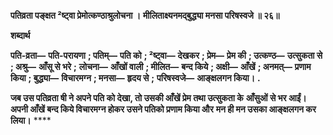**पतिव्रता पङ्क्षत ²ष्ट्वा प्रेमोत्कण्ठाश्रुलोचना ।** **मीलिताक्ष्यनमद्बुद्ध्या मनसा परिषस्वजे ॥ २६॥** 

**शब्दार्थ** 

**पति-व्रता—** **पति-परायणा** **; पतिम्—** **पति को** **; ²ष्ट्वा—** **देखकर** **; प्रेम—** **प्रेम की** **; उत्कण्ठ—** **उत्सुकता से** **; अश्रु—** **आँसू से भरे** **;** **लोचना—** **आँखों वाली** **; मीलित—** **बन्द किये** **; अक्षी—** **आँखें** **; अनमत्—** **प्रणाम किया** **; बुद्ध्या—** **विचारमग्न** **; मनसा—** **हृदय से** **;** **परिषस्वजे—** **आङ्क्षलगन किया।** **.** 

**जब उस पतिव्रता षी ने अपने पति को देखा, तो उसकी आँखें प्रेम तथा उत्सुकता के** **आँसुओं से भर आईं। अपनी आँखें बन्द किये विचारमग्न होकर उसने पतिको प्रणाम किया और** **मन ही मन उसका आङ्क्षलगन कर लिया।** **** 